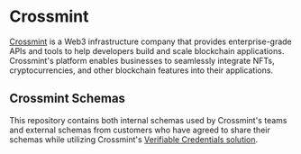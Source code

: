 # Crossmint

[Crossmint](https://www.crossmint.com/) is a Web3 infrastructure company that provides enterprise-grade APIs and tools to help developers build and scale blockchain applications. Crossmint's platform enables businesses to seamlessly integrate NFTs, cryptocurrencies, and other blockchain features into their applications.

## Crossmint Schemas

This repository contains both internal schemas used by Crossmint's teams and external schemas from customers who have agreed to share their schemas while utilizing Crossmint's [Verifiable Credentials solution](https://www.crossmint.com/products/verifiable-credentials).
